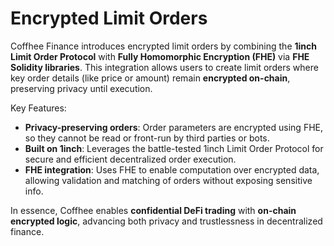# Encrypted Limit Orders
Coffhee Finance introduces encrypted limit orders by combining the **1inch Limit Order Protocol** with **Fully Homomorphic Encryption (FHE)** via **FHE Solidity libraries**. This integration allows users to create limit orders where key order details (like price or amount) remain **encrypted on-chain**, preserving privacy until execution.

Key Features:

* **Privacy-preserving orders**: Order parameters are encrypted using FHE, so they cannot be read or front-run by third parties or bots.
* **Built on 1inch**: Leverages the battle-tested 1inch Limit Order Protocol for secure and efficient decentralized order execution.
* **FHE integration**: Uses FHE to enable computation over encrypted data, allowing validation and matching of orders without exposing sensitive info.

In essence, Coffhee enables **confidential DeFi trading** with **on-chain encrypted logic**, advancing both privacy and trustlessness in decentralized finance.

